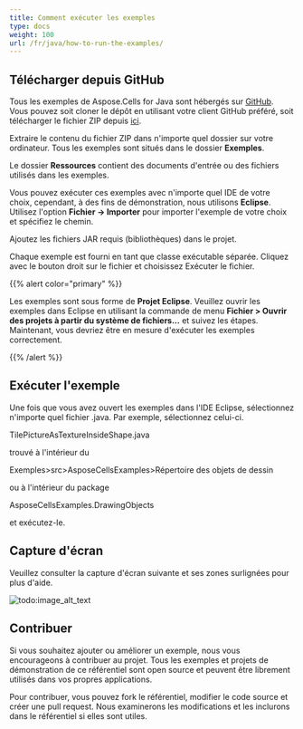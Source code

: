 ```yaml
---
title: Comment exécuter les exemples
type: docs
weight: 100
url: /fr/java/how-to-run-the-examples/
---
```


## **Télécharger depuis GitHub**
Tous les exemples de Aspose.Cells for Java sont hébergés sur [GitHub](https://github.com/aspose-cells/Aspose.Cells-for-java). Vous pouvez soit cloner le dépôt en utilisant votre client GitHub préféré, soit télécharger le fichier ZIP depuis [ici](https://github.com/aspose-cells/Aspose.Cells-for-java/archive/master.zip).

Extraire le contenu du fichier ZIP dans n'importe quel dossier sur votre ordinateur. Tous les exemples sont situés dans le dossier **Exemples**.

Le dossier **Ressources** contient des documents d'entrée ou des fichiers utilisés dans les exemples.

Vous pouvez exécuter ces exemples avec n'importe quel IDE de votre choix, cependant, à des fins de démonstration, nous utilisons **Eclipse**. Utilisez l'option **Fichier -> Importer** pour importer l'exemple de votre choix et spécifiez le chemin.

Ajoutez les fichiers JAR requis (bibliothèques) dans le projet.

Chaque exemple est fourni en tant que classe exécutable séparée. Cliquez avec le bouton droit sur le fichier et choisissez Exécuter le fichier.

{{% alert color="primary" %}} 

Les exemples sont sous forme de **Projet Eclipse**. Veuillez ouvrir les exemples dans Eclipse en utilisant la commande de menu **Fichier > Ouvrir des projets à partir du système de fichiers...** et suivez les étapes. Maintenant, vous devriez être en mesure d'exécuter les exemples correctement.

{{% /alert %}} 
## **Exécuter l'exemple**
Une fois que vous avez ouvert les exemples dans l'IDE Eclipse, sélectionnez n'importe quel fichier .java. Par exemple, sélectionnez celui-ci.

TilePictureAsTextureInsideShape.java

trouvé à l'intérieur du

Exemples>src>AsposeCellsExamples>Répertoire des objets de dessin

ou à l'intérieur du package

AsposeCellsExamples.DrawingObjects

et exécutez-le.
## **Capture d'écran**
Veuillez consulter la capture d'écran suivante et ses zones surlignées pour plus d'aide.

![todo:image_alt_text](how-to-run-the-examples_1.png)

## **Contribuer**
Si vous souhaitez ajouter ou améliorer un exemple, nous vous encourageons à contribuer au projet. Tous les exemples et projets de démonstration de ce référentiel sont open source et peuvent être librement utilisés dans vos propres applications.

Pour contribuer, vous pouvez fork le référentiel, modifier le code source et créer une pull request. Nous examinerons les modifications et les inclurons dans le référentiel si elles sont utiles.

